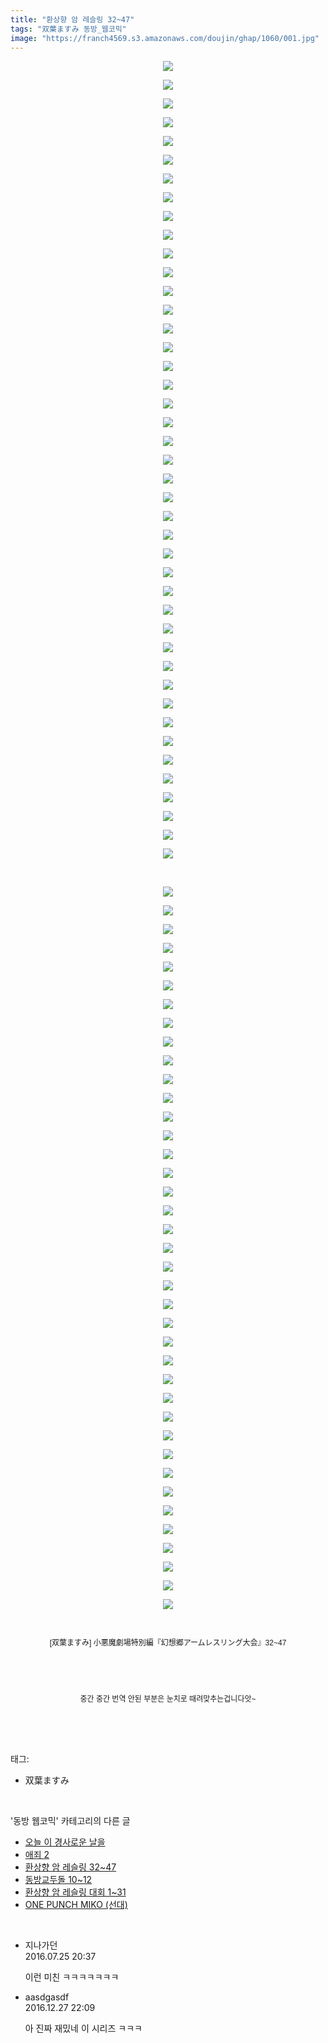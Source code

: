 ```yaml
---
title: "환상향 암 레슬링 32~47"
tags: "双葉ますみ 동방_웹코믹"
image: "https://franch4569.s3.amazonaws.com/doujin/ghap/1060/001.jpg"
---
```

<div class="article">
<p style="text-align: center; clear: none; float: none;"><img src="{{ site.imgserver2 }}/ghap/1060/001.jpg"/></p>
<p style="text-align: center; clear: none; float: none;"><img src="{{ site.imgserver2 }}/ghap/1060/002.jpg"/></p>
<p style="text-align: center; clear: none; float: none;"><img src="{{ site.imgserver2 }}/ghap/1060/003.jpg"/></p>
<p style="text-align: center; clear: none; float: none;"><img src="{{ site.imgserver2 }}/ghap/1060/004.jpg"/></p>
<p style="text-align: center; clear: none; float: none;"><img src="{{ site.imgserver2 }}/ghap/1060/005.jpg"/></p>
<p style="text-align: center; clear: none; float: none;"><img src="{{ site.imgserver2 }}/ghap/1060/006.jpg"/></p>
<p style="text-align: center; clear: none; float: none;"><img src="{{ site.imgserver2 }}/ghap/1060/007.jpg"/></p>
<p style="text-align: center; clear: none; float: none;"><img src="{{ site.imgserver2 }}/ghap/1060/008.jpg"/></p>
<p style="text-align: center; clear: none; float: none;"><img src="{{ site.imgserver2 }}/ghap/1060/009.jpg"/></p>
<p style="text-align: center; clear: none; float: none;"><img src="{{ site.imgserver2 }}/ghap/1060/010.jpg"/></p>
<p style="text-align: center; clear: none; float: none;"><img src="{{ site.imgserver2 }}/ghap/1060/011.jpg"/></p>
<p style="text-align: center; clear: none; float: none;"><img src="{{ site.imgserver2 }}/ghap/1060/012.jpg"/></p>
<p style="text-align: center; clear: none; float: none;"><img src="{{ site.imgserver2 }}/ghap/1060/013.jpg"/></p>
<p style="text-align: center; clear: none; float: none;"><img src="{{ site.imgserver2 }}/ghap/1060/014.jpg"/></p>
<p style="text-align: center; clear: none; float: none;"><img src="{{ site.imgserver2 }}/ghap/1060/015.jpg"/></p>
<p style="text-align: center; clear: none; float: none;"><img src="{{ site.imgserver2 }}/ghap/1060/016.jpg"/></p>
<p style="text-align: center; clear: none; float: none;"><img src="{{ site.imgserver2 }}/ghap/1060/017.jpg"/></p>
<p style="text-align: center; clear: none; float: none;"><img src="{{ site.imgserver2 }}/ghap/1060/018.jpg"/></p>
<p style="text-align: center; clear: none; float: none;"><img src="{{ site.imgserver2 }}/ghap/1060/019.jpg"/></p>
<p style="text-align: center; clear: none; float: none;"><img src="{{ site.imgserver2 }}/ghap/1060/020.jpg"/></p>
<p style="text-align: center; clear: none; float: none;"><img src="{{ site.imgserver2 }}/ghap/1060/021.jpg"/></p>
<p style="text-align: center; clear: none; float: none;"><img src="{{ site.imgserver2 }}/ghap/1060/022.jpg"/></p>
<p style="text-align: center; clear: none; float: none;"><img src="{{ site.imgserver2 }}/ghap/1060/023.jpg"/></p>
<p style="text-align: center; clear: none; float: none;"><img src="{{ site.imgserver2 }}/ghap/1060/024.jpg"/></p>
<p style="text-align: center; clear: none; float: none;"><img src="{{ site.imgserver2 }}/ghap/1060/025.jpg"/></p>
<p style="text-align: center; clear: none; float: none;"><img src="{{ site.imgserver2 }}/ghap/1060/026.jpg"/></p>
<p style="text-align: center; clear: none; float: none;"><img src="{{ site.imgserver2 }}/ghap/1060/027.jpg"/></p>
<p style="text-align: center; clear: none; float: none;"><img src="{{ site.imgserver2 }}/ghap/1060/028.jpg"/></p>
<p style="text-align: center; clear: none; float: none;"><img src="{{ site.imgserver2 }}/ghap/1060/029.jpg"/></p>
<p style="text-align: center; clear: none; float: none;"><img src="{{ site.imgserver2 }}/ghap/1060/030.jpg"/></p>
<p style="text-align: center; clear: none; float: none;"><img src="{{ site.imgserver2 }}/ghap/1060/031.jpg"/></p>
<p style="text-align: center; clear: none; float: none;"><img src="{{ site.imgserver2 }}/ghap/1060/032.jpg"/></p>
<p style="text-align: center; clear: none; float: none;"><img src="{{ site.imgserver2 }}/ghap/1060/033.jpg"/></p>
<p style="text-align: center; clear: none; float: none;"><img src="{{ site.imgserver2 }}/ghap/1060/034.jpg"/></p>
<p style="text-align: center; clear: none; float: none;"><img src="{{ site.imgserver2 }}/ghap/1060/035.jpg"/></p>
<p style="text-align: center; clear: none; float: none;"><img src="{{ site.imgserver2 }}/ghap/1060/036.jpg"/></p>
<p style="text-align: center; clear: none; float: none;"><img src="{{ site.imgserver2 }}/ghap/1060/037.jpg"/></p>
<p style="text-align: center; clear: none; float: none;"><img src="{{ site.imgserver2 }}/ghap/1060/038.jpg"/></p>
<p style="text-align: center; clear: none; float: none;"><img src="{{ site.imgserver2 }}/ghap/1060/039.jpg"/></p>
<p style="text-align: center; clear: none; float: none;"><img src="{{ site.imgserver2 }}/ghap/1060/040.jpg"/></p>
<p style="text-align: center; clear: none; float: none;"><img src="{{ site.imgserver2 }}/ghap/1060/041.jpg"/></p>
<p style="text-align: center; clear: none; float: none;"><img src="{{ site.imgserver2 }}/ghap/1060/042.jpg"/></p>
<p style="text-align: center; clear: none; float: none;"><img src="{{ site.imgserver2 }}/ghap/1060/043.jpg"/></p>
<p><br/></p>
<p style="text-align: center; clear: none; float: none;"><img src="{{ site.imgserver2 }}/ghap/1060/044.jpg"/></p>
<p style="text-align: center; clear: none; float: none;"><img src="{{ site.imgserver2 }}/ghap/1060/045.jpg"/></p>
<p style="text-align: center; clear: none; float: none;"><img src="{{ site.imgserver2 }}/ghap/1060/046.jpg"/></p>
<p style="text-align: center; clear: none; float: none;"><img src="{{ site.imgserver2 }}/ghap/1060/047.jpg"/></p>
<p style="text-align: center; clear: none; float: none;"><img src="{{ site.imgserver2 }}/ghap/1060/048.jpg"/></p>
<p style="text-align: center; clear: none; float: none;"><img src="{{ site.imgserver2 }}/ghap/1060/049.jpg"/></p>
<p style="text-align: center; clear: none; float: none;"><img src="{{ site.imgserver2 }}/ghap/1060/050.jpg"/></p>
<p style="text-align: center; clear: none; float: none;"><img src="{{ site.imgserver2 }}/ghap/1060/051.jpg"/></p>
<p style="text-align: center; clear: none; float: none;"><img src="{{ site.imgserver2 }}/ghap/1060/052.jpg"/></p>
<p style="text-align: center; clear: none; float: none;"><img src="{{ site.imgserver2 }}/ghap/1060/053.jpg"/></p>
<p style="text-align: center; clear: none; float: none;"><img src="{{ site.imgserver2 }}/ghap/1060/054.jpg"/></p>
<p style="text-align: center; clear: none; float: none;"><img src="{{ site.imgserver2 }}/ghap/1060/055.jpg"/></p>
<p style="text-align: center; clear: none; float: none;"><img src="{{ site.imgserver2 }}/ghap/1060/056.jpg"/></p>
<p style="text-align: center; clear: none; float: none;"><img src="{{ site.imgserver2 }}/ghap/1060/057.jpg"/></p>
<p style="text-align: center; clear: none; float: none;"><img src="{{ site.imgserver2 }}/ghap/1060/058.jpg"/></p>
<p style="text-align: center; clear: none; float: none;"><img src="{{ site.imgserver2 }}/ghap/1060/059.jpg"/></p>
<p style="text-align: center; clear: none; float: none;"><img src="{{ site.imgserver2 }}/ghap/1060/060.jpg"/></p>
<p style="text-align: center; clear: none; float: none;"><img src="{{ site.imgserver2 }}/ghap/1060/061.jpg"/></p>
<p style="text-align: center; clear: none; float: none;"><img src="{{ site.imgserver2 }}/ghap/1060/062.jpg"/></p>
<p style="text-align: center; clear: none; float: none;"><img src="{{ site.imgserver2 }}/ghap/1060/063.jpg"/></p>
<p style="text-align: center; clear: none; float: none;"><img src="{{ site.imgserver2 }}/ghap/1060/064.jpg"/></p>
<p style="text-align: center; clear: none; float: none;"><img src="{{ site.imgserver2 }}/ghap/1060/065.jpg"/></p>
<p style="text-align: center; clear: none; float: none;"><img src="{{ site.imgserver2 }}/ghap/1060/066.jpg"/></p>
<p style="text-align: center; clear: none; float: none;"><img src="{{ site.imgserver2 }}/ghap/1060/067.jpg"/></p>
<p style="text-align: center; clear: none; float: none;"><img src="{{ site.imgserver2 }}/ghap/1060/068.jpg"/></p>
<p style="text-align: center; clear: none; float: none;"><img src="{{ site.imgserver2 }}/ghap/1060/069.jpg"/></p>
<p style="text-align: center; clear: none; float: none;"><img src="{{ site.imgserver2 }}/ghap/1060/070.jpg"/></p>
<p style="text-align: center; clear: none; float: none;"><img src="{{ site.imgserver2 }}/ghap/1060/071.jpg"/></p>
<p style="text-align: center; clear: none; float: none;"><img src="{{ site.imgserver2 }}/ghap/1060/072.jpg"/></p>
<p style="text-align: center; clear: none; float: none;"><img src="{{ site.imgserver2 }}/ghap/1060/073.jpg"/></p>
<p style="text-align: center; clear: none; float: none;"><img src="{{ site.imgserver2 }}/ghap/1060/074.jpg"/></p>
<p style="text-align: center; clear: none; float: none;"><img src="{{ site.imgserver2 }}/ghap/1060/075.jpg"/></p>
<p style="text-align: center; clear: none; float: none;"><img src="{{ site.imgserver2 }}/ghap/1060/076.jpg"/></p>
<p style="text-align: center; clear: none; float: none;"><img src="{{ site.imgserver2 }}/ghap/1060/077.jpg"/></p>
<p style="text-align: center; clear: none; float: none;"><img src="{{ site.imgserver2 }}/ghap/1060/078.jpg"/></p>
<p style="text-align: center; clear: none; float: none;"><img src="{{ site.imgserver2 }}/ghap/1060/079.jpg"/></p>
<p style="text-align: center; clear: none; float: none;"><img src="{{ site.imgserver2 }}/ghap/1060/080.jpg"/></p>
<p style="text-align: center; clear: none; float: none;"><img src="{{ site.imgserver2 }}/ghap/1060/081.jpg"/></p>
<p style="text-align: center; clear: none; float: none;"><img src="{{ site.imgserver2 }}/ghap/1060/082.jpg"/></p>
<p style="text-align: center; clear: none; float: none;"><br/></p>
<p style="box-sizing: border-box; margin-right: 0px; margin-left: 0px; font-family: Arial, 돋움, Dotum, AppleGothic, sans-serif; font-size: 12px; line-height: 18px; text-align: center; clear: none; float: none; padding-top: 0px !important; padding-bottom: 0px !important;">[双葉ますみ] 小悪魔劇場特別編『幻想郷アームレスリング大会』32~47</p>
<p style="box-sizing: border-box; margin-right: 0px; margin-left: 0px; font-family: Arial, 돋움, Dotum, AppleGothic, sans-serif; font-size: 12px; line-height: 18px; text-align: center; clear: none; float: none; padding-top: 0px !important; padding-bottom: 0px !important;"><br/></p>
<p style="box-sizing: border-box; margin-right: 0px; margin-left: 0px; font-family: Arial, 돋움, Dotum, AppleGothic, sans-serif; font-size: 12px; line-height: 18px; text-align: center; clear: none; float: none; padding-top: 0px !important; padding-bottom: 0px !important;"><br/></p>
<p style="box-sizing: border-box; margin-right: 0px; margin-left: 0px; font-family: Arial, 돋움, Dotum, AppleGothic, sans-serif; font-size: 12px; line-height: 18px; text-align: center; clear: none; float: none; padding-top: 0px !important; padding-bottom: 0px !important;">중간 중간 번역 안된 부분은 눈치로 때려맞추는겁니다앗~</p>
<p><br/></p>
</div><br/>
<div class="tagTrail">
<p>태그: </p>
<ul>
<li>双葉ますみ</li>
</ul>
</div><br/>
<div class="another">
<p>'동방 웹코믹' 카테고리의 다른 글</p>
<ul>
<li><a href="/ghap_1081">오늘 이 경사로운 날을</a></li>
<li><a href="/ghap_1067">애죄 2</a></li>
<li><a href="/ghap_1060">환상향 암 레슬링 32~47</a></li>
<li><a href="/ghap_1055">동방교두돌 10~12</a></li>
<li><a href="/ghap_1045">환상향 암 레슬링 대회 1~31</a></li>
<li><a href="/ghap_1028">ONE PUNCH MIKO (선대)</a></li>
</ul>
</div><br/>
<div class="cb_module cb_fluid">
<div class="cb_wrt cb_profile">
<div class="comment">
<ul>
<li class="cb_thumb_off" id="comment14765478">
<div class="cb_comment_area">
<div class="cb_info_area">
<div class="cb_section">
<span class="cb_nick_name">지나가던</span>
</div>
<div class="cb_section">
<span class="cb_date">2016.07.25 20:37 </span>
</div>
</div>
<div class="cb_dsc_comment">
<p class="cb_dsc">
											이런 미친 ㅋㅋㅋㅋㅋㅋㅋ
										</p>
</div>
</div></li>
<li class="cb_thumb_off" id="comment14878279">
<div class="cb_comment_area">
<div class="cb_info_area">
<div class="cb_section">
<span class="cb_nick_name">aasdgasdf</span>
</div>
<div class="cb_section">
<span class="cb_date">2016.12.27 22:09 </span>
</div>
</div>
<div class="cb_dsc_comment">
<p class="cb_dsc">
											아 진짜 재밌네 이 시리즈 ㅋㅋㅋ
										</p>
</div>
</div></li>
</ul>
</div>
</div><!-- commentList close -->
</div><br/>
